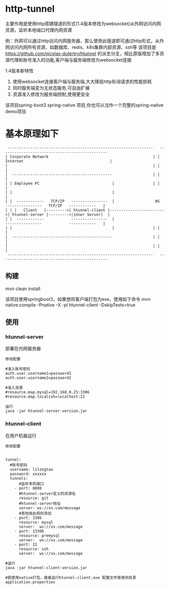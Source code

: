 # http-tunnel
主要作用是使用http搭建隧道的形式(1.4版本修改为websocket)从外网访问内网资源，监听本地端口代理内网资源

例：外网可以通过http访问内网服务器，那么使用此隧道即可通过http形式，从外网访问内网所有资源，如数据库、redis、k8s集群内部资源、ssh等
该项目是 https://github.com/nicolas-dutertry/htunnel 的派生分支，相比原版增加了多资源代理和账号准入的功能,客户端与服务端修改为websocket连接

1.4版本新特性
1. 使用websocket连接客户端与服务端,大大降低http轮询请求的性能损耗
2. 同时服务端变为无状态服务,可自由扩展
3. 资源准入修改为服务端控制,使用更安全

该项目spring-boot3 spring-native 项目,你也可以当作一个完整的spring-native demo项目

# 基本原理如下
     ----------------------------------------------------------------   -----------------------------------------------
    | Corporate Network                                              | | Internet                                      | 
    |                                                                | |                                               |
    |  --------------------------------------------                  | |                                               |
    | | Employee PC                                |                 | |                                               |
    | |                                            |                                                                   |
    | |  ------------   TCP/IP   ----------------  |                  WS    ----------------   TCP/IP   ------------   |
    | | |   Client   |--------->| htunnel-client |------------------------>| htunnel-server |--------->|inner Server|  |
    | |  ------------            ----------------  |                        ----------------            ------------   |
    | |                                            |                 | |                                               |
    |  --------------------------------------------                  | |                                               |
    |                                                                | |                                               |
     ----------------------------------------------------------------   -----------------------------------------------

## 构建
mvn clean install

该项目使用springboot3，如果想将客户端打包为exe，使用如下命令
mvn native:compile -Pnative -X -pl htunnel-client -DskipTests=true 

## 使用

### htunnel-server
部署在内网服务器
```
修改配置

#准入账号密码
auth.user.username1=password1
auth.user.username2=password2

#准入资源
#resource.map.mysql=192.168.0.25:3306
#resource.map.localssh=localhost:22

运行
java -jar htunnel-server-version.jar
```

    



### htunnel-client
在用户机器运行
```shell
修改配置


tunnel:
  #账号密码
  username: lilongtao
  password: xxxxxx
  tunnels:
      #监听本机端口
    - port: 8888
      #htunnel-server定义的资源名
      resource: git
      #htunnel-server地址
      server: ws://xx.com/message
      #其他按此规则添加
    - port: 3306
      resource: mysql
      server:  ws://xx.com/message
    - port: 13306
      resource: premysql
      server:  ws://xx.com/message
    - port: 22
      resource: ssh
      server:  ws://xx.com/message
      
#运行
java -jar htunnel-client-version.jar

#若使用native打包，直接运行htunnel-client.exe 配置文件使用同目录application.properties
```
